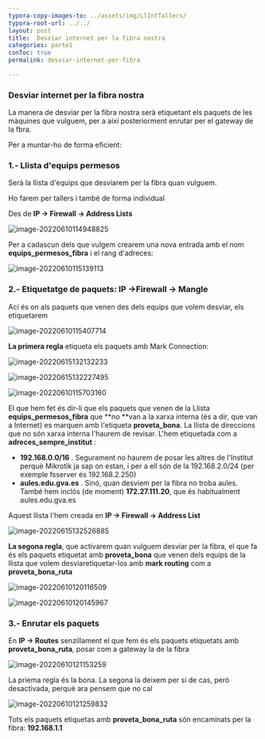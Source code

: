 ```yaml
---
typora-copy-images-to: ../assets/img/LlIntTallers/
typora-root-url: ../../
layout: post
title:  Desviar internet per la fibra nostra
categories: parte1
conToc: true
permalink: desviar-internet-per-fibra

---
```


### Desviar internet per la fibra nostra

La manera de desviar per la fibra nostra serà etiquetant els paquets de les màquines que vulguem, per a així posteriorment enrutar per el gateway de la fbra.

Per a muntar-ho de forma eficient:

### 1.- Llista d'equips permesos

Serà la llista d'equips que desviarem per la fibra quan vulguem.

Ho farem per tallers i també de forma individual

Des de **IP -> Firewall -> Address Lists**

![image-20220610114948825](/manteniment/assets/img/LlIntTallers/image-20220610114948825.png)

Per a cadascun dels que vulgem crearem una nova entrada amb el nom **equips_permesos_fibra** i el rang d'adreces:

![image-20220610115139113](/manteniment/assets/img/LlIntTallers/image-20220610115139113.png)





### 2.- Etiquetatge de paquets: IP ->Firewall -> Mangle

Ací és on als paquets que venen des dels equips que volem desviar, els etiquetarem

![image-20220610115407714](/manteniment/assets/img/LlIntTallers/image-20220610115407714.png)

**La primera regla** etiqueta els paquets amb Mark Connection:

![image-20220615132132233](/manteniment/assets/img/LlIntTallers/image-20220615132132233.png)

![image-20220615132227495](/manteniment/assets/img/LlIntTallers/image-20220615132227495.png)

![image-20220610115703160](/manteniment/assets/img/LlIntTallers/image-20220610115703160.png)

El que hem fet és dir-li que els paquets que venen de la Llista **equips_permesos_fibra** que **no **van a la xarxa interna (és a dir, que van a Internet) es marquen amb l'etiqueta **proveta_bona**. La llista de direccions que no són xarxa interna l'haurem de revisar. L'hem etiquetada com a **adreces_sempre_institut** : 

- **192.168.0.0/16**  . Segurament no haurem de posar les altres de l'Institut perquè Mikrotik ja sap on estan, i per a ell són de la 192.168.2.0/24 (per exemple fsserver és 192.168.2.250)
- **aules.edu.gva.es** . Sinó, quan desviem per la fibra no troba aules. També hem inclós (de moment) **172.27.111.20**, que és habitualment aules.edu.gva.es

Aquest llista l'hem creada en **IP -> Firewall -> Address List**

![image-20220615132526885](/manteniment/assets/img/LlIntTallers/image-20220615132526885.png)



**La segona regla**, que activarem quan vulguem desviar per la fibra, el que fa és els paquets etiquetat amb **proveta_bona** que venen dels equips de la llista que volem desviaretiquetar-los amb **mark routing** com a **proveta_bona_ruta**

![image-20220610120116509](/manteniment/assets/img/LlIntTallers/image-20220610120116509.png)

![image-20220610120145967](/manteniment/assets/img/LlIntTallers/image-20220610120145967.png)









### 3.- Enrutar els paquets

En **IP -> Routes** senzillament el que fem és els paquets etiquetats amb **proveta_bona_ruta**, posar com a gateway la de la fibra

![image-20220610121153259](/manteniment/assets/img/LlIntTallers/image-20220610121153259.png)

La priema regla és la bona. La segona la deixem per si de cas, però desactivada, perquè ara pensem que no cal

![image-20220610121259832](/manteniment/assets/img/LlIntTallers/image-20220610121259832.png)

Tots els paquets etiquetas amb **proveta_bona_ruta** són encaminats per la fibra: **192.168.1.1**


